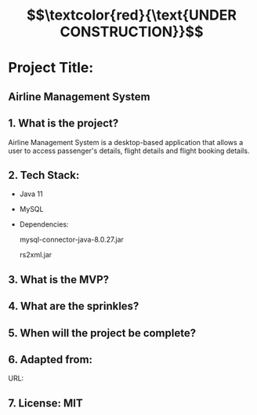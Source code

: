 # $$\textcolor{red}{\text{UNDER CONSTRUCTION}}$$

# Project Title:

## Airline Management System


## 1. What is the project?

Airline Management System is a desktop-based application that allows a user to access passenger's details, flight details and flight booking details.


## 2. Tech Stack:

- Java 11

- MySQL

- Dependencies:

  mysql-connector-java-8.0.27.jar
  
  rs2xml.jar

## 3. What is the MVP?

## 4. What are the sprinkles? 

## 5. When will the project be complete? 

## 6. Adapted from: 

URL: 

## 7. License: MIT

